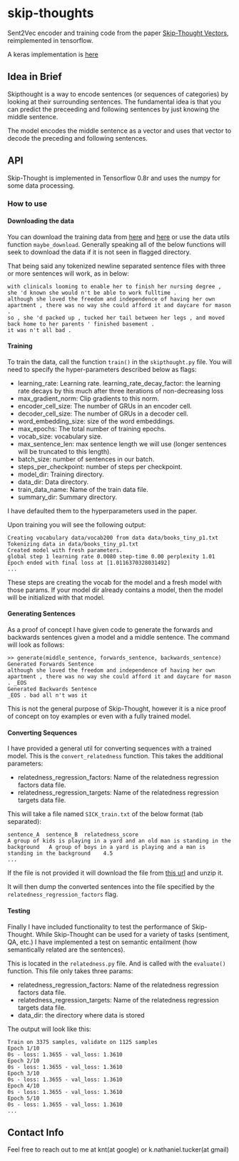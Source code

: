 # skip-thoughts

Sent2Vec encoder and training code from the paper [Skip-Thought Vectors](http://arxiv.org/abs/1506.06726), reimplemented in tensorflow.

A keras implementation is [here](https://github.com/ryankiros/skip-thoughts)

## Idea in Brief

Skipthought is a way to encode sentences (or sequences of categories) by looking at their surrounding sentences. The fundamental idea is that you can predict the preceeding and following sentences by just knowing the middle sentence.

The model encodes the middle sentence as a vector and uses that vector to decode the preceding and following sentences.

## API

Skip-Thought is implemented in Tensorflow 0.8r and uses the numpy for some data processing.

### How to use

#### Downloading the data

You can download the training data from [here](http://www.cs.toronto.edu/~mbweb/books_large_p1.txt) and [here](http://www.cs.toronto.edu/~mbweb/books_large_p2.txt) or use the data utils function `maybe_download`. Generally speaking all of the below functions will seek to download the data if it is not seen in flagged directory.

That being said any tokenized newline separated sentence files with three or more sentences will work, as in below:

```
with clinicals looming to enable her to finish her nursing degree , she 'd known she would n't be able to work fulltime .
although she loved the freedom and independence of having her own apartment , there was no way she could afford it and daycare for mason .
so , she 'd packed up , tucked her tail between her legs , and moved back home to her parents ' finished basement .
it was n't all bad .
```

#### Training

To train the data, call the function `train()` in the `skipthought.py` file. You will need to specify the hyper-parameters described below as flags:

* learning_rate:  Learning rate.
learning_rate_decay_factor: the learning rate decays by this much after three iterations of non-decreasing loss
* max_gradient_norm: Clip gradients to this norm.
* encoder_cell_size: The number of GRUs in an encoder cell.
* decoder_cell_size: The number of GRUs in a decoder cell.
* word_embedding_size:  size of the word embeddings.
* max_epochs: The total number of training epochs.
* vocab_size:  vocabulary size.
* max_sentence_len:  max sentence length we will use (longer sentences will be truncated to this length).
* batch_size:  number of sentences in our batch.
* steps_per_checkpoint:  number of steps per checkpoint.
* model_dir: Training directory.
* data_dir: Data directory.
* train_data_name: Name of the train data file.
* summary_dir: Summary directory.

I have defaulted them to the hyperparameters used in the paper.

Upon training you will see the following output:

```
Creating vocabulary data/vocab200 from data data/books_tiny_p1.txt
Tokenizing data in data/books_tiny_p1.txt
Created model with fresh parameters.
global step 1 learning rate 0.0080 step-time 0.00 perplexity 1.01
Epoch ended with final loss at [1.0116370328031492]
...
```

These steps are creating the vocab for the model and a fresh model with those params. If your model dir already contains a model, then the model will be initialized with that model.

#### Generating Sentences

As a proof of concept I have given code to generate the forwards and backwards sentences given a model and a middle sentence. The command will look as follows:

```
>> generate(middle_sentence, forwards_sentence, backwards_sentence)
Generated Forwards Sentence
although she loved the freedom and independence of having her own apartment , there was no way she could afford it and daycare for mason . _EOS
Generated Backwards Sentence
_EOS . bad all n't was it
```

This is not the general purpose of Skip-Thought, however it is a nice proof of concept on toy examples or even with a fully trained model.

#### Converting Sequences

I have provided a general util for converting sequences with a trained model. This is the `convert_relatedness` function. This takes the additional parameters:

* relatedness_regression_factors: Name of the relatedness regression factors data file.
* relatedness_regression_targets: Name of the relatedness regression targets data file.

This will take a file named `SICK_train.txt` of the below format (tab separated):

```
sentence_A	sentence_B	relatedness_score
A group of kids is playing in a yard and an old man is standing in the background	A group of boys in a yard is playing and a man is standing in the background	4.5
...
```

If the file is not provided it will download the file from [this url](http://alt.qcri.org/semeval2014/task1/data/uploads/sick_train.zip) and unzip it.

It will then dump the converted sentences into the file specified by the `relatedness_regression_factors` flag.

#### Testing

Finally I have included functionality to test the performance of Skip-Thought. While Skip-Thought can be used for a variety of tasks (sentiment, QA, etc.) I have implemented a test on semantic entailment (how semantically related are the sentences).

This is located in the `relatedness.py` file. And is called with the `evaluate()` function. This file only takes three params:

* relatedness_regression_factors: Name of the relatedness regression factors data file.
* relatedness_regression_targets: Name of the relatedness regression targets data file.
* data_dir: the directory where data is stored

The output will look like this:

```
Train on 3375 samples, validate on 1125 samples
Epoch 1/10
0s - loss: 1.3655 - val_loss: 1.3610
Epoch 2/10
0s - loss: 1.3655 - val_loss: 1.3610
Epoch 3/10
0s - loss: 1.3655 - val_loss: 1.3610
Epoch 4/10
0s - loss: 1.3655 - val_loss: 1.3610
Epoch 5/10
0s - loss: 1.3655 - val_loss: 1.3610
...
```

## Contact Info

Feel free to reach out to me at knt(at google) or k.nathaniel.tucker(at gmail)
